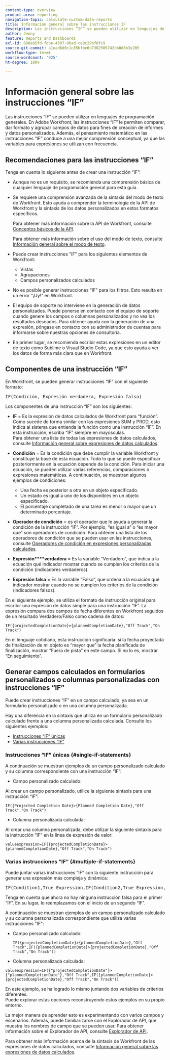 ```yaml
---
content-type: overview
product-area: reporting
navigation-topic: calculate-custom-data-reports
title: Información general sobre las instrucciones IF
description: Las instrucciones “IF” se pueden utilizar en lenguajes de programación generales. En Adobe Workfront, las instrucciones “IF” le permiten comparar, dar formato y agrupar campos de datos para fines de creación de informes y datos personalizados. Además, el pensamiento matemático en las instrucciones “IF” conduce a una mejor comprensión conceptual, ya que las variables para expresiones se utilizan con frecuencia.
author: Jenny
feature: Reports and Dashboards
exl-id: 090a85fd-fdbe-4507-8bad-ce8c29bf8fc9
source-git-commit: a1ead6d0c1c85bfbe6d7302506743db8d8b3e205
workflow-type: tm+mt
source-wordcount: '925'
ht-degree: 100%

---
```


# Información general sobre las instrucciones “IF”

<!-- Audited: 1/2024 -->

Las instrucciones “IF” se pueden utilizar en lenguajes de programación generales. En Adobe Workfront, las instrucciones “IF” le permiten comparar, dar formato y agrupar campos de datos para fines de creación de informes y datos personalizados. Además, el pensamiento matemático en las instrucciones “IF” conduce a una mejor comprensión conceptual, ya que las variables para expresiones se utilizan con frecuencia.

## Recomendaciones para las instrucciones “IF”

Tenga en cuenta lo siguiente antes de crear una instrucción “IF”:

* Aunque no es un requisito, se recomienda una comprensión básica de cualquier lenguaje de programación general para esta guía.
* Se requiere una comprensión avanzada de la sintaxis del modo de texto de Workfront. Esto ayuda a comprender la terminología de la API de Workfront y la sintaxis de los datos personalizados en estos formatos específicos.

  Para obtener más información sobre la API de Workfront, consulte [Conceptos básicos de la API](../../../wf-api/general/api-basics.md).

  Para obtener más información sobre el uso del modo de texto, consulte [Información general sobre el modo de texto](../../../reports-and-dashboards/reports/text-mode/understand-text-mode.md).

* Puede crear instrucciones &quot;IF&quot; para los siguientes elementos de Workfront:

   * Vistas
   * Agrupaciones
   * Campos personalizados calculados

* No es posible generar instrucciones “IF” para los filtros. Esto resulta en un error “¡Uy!” en Workfront.
* El equipo de soporte no interviene en la generación de datos personalizados. Puede ponerse en contacto con el equipo de soporte cuando genere los campos o columnas personalizados y no vea los resultados deseados. Para obtener ayuda con la generación de una expresión, póngase en contacto con su administrador de cuentas para informarse sobre nuestras opciones de consultoría.
* En primer lugar, se recomienda escribir estas expresiones en un editor de texto como Sublime o Visual Studio Code, ya que esto ayuda a ver los datos de forma más clara que en Workfront.

## Componentes de una instrucción “IF”

En Workfront, se pueden generar instrucciones “IF” con el siguiente formato:
<pre>IF(Condición, Expresión verdadera, Expresión falsa)</pre>Los componentes de una instrucción “IF” son los siguientes:

* **IF** = Es la expresión de datos calculados de Workfront para “función”. Como sucede de forma similar con las expresiones SUM y PROD, esto indica al sistema que entienda la función como una instrucción “IF”. En esta instrucción, escriba “IF” siempre en mayúsculas.\
  Para obtener una lista de todas las expresiones de datos calculados, consulte [Información general sobre expresiones de datos calculados](../../../reports-and-dashboards/reports/calc-cstm-data-reports/calculated-data-expressions.md).

* **Condición** = Es la condición que debe cumplir la variable Workfront y constituye la base de esta ecuación. Todo lo que se puede especificar posteriormente en la ecuación depende de la condición. Para iniciar una ecuación, se pueden utilizar varias referencias, comparaciones o expresiones matemáticas. A continuación, se muestran algunos ejemplos de condiciones:

   * Una fecha es posterior a otra en un objeto especificado.
   * Un estado es igual a uno de los disponibles en un objeto especificado.
   * El porcentaje completado de una tarea es menor o mayor que un determinado porcentaje.

* **Operador de condición** = es el operador que le ayuda a generar la condición de la instrucción “IF”. Por ejemplo, “es igual a” o “es mayor que” son operadores de condición. Para obtener una lista de los operadores de condición que se pueden usar en las instrucciones, consulte [Operadores de condición en expresiones personalizadas calculadas](../../../reports-and-dashboards/reports/calc-cstm-data-reports/condition-operators-calculated-custom-expressions.md).

* **Expresión****verdadera** = Es la variable “Verdadero”, que indica a la ecuación qué indicador mostrar cuando se cumplen los criterios de la condición (indicadores verdaderos).

* **Expresión falsa** = Es la variable “Falso”, que ordena a la ecuación qué indicador mostrar cuando no se cumplen los criterios de la condición (indicadores falsos).

En el siguiente ejemplo, se utiliza el formato de instrucción original para escribir una expresión de datos simple para una instrucción “IF”. La expresión compara dos campos de fecha diferentes en Workfront seguidos de un resultado Verdadero/Falso como cadena de datos:

```
IF({projectedCompletionDate}>{plannedCompletionDate},"Off Track","On Track")
```

En el lenguaje cotidiano, esta instrucción significaría: si la fecha proyectada de finalización de mi objeto es “mayor que” la fecha planificada de finalización, mostrar “Fuera de pista” en este campo. Si no lo es, mostrar “En seguimiento”.

## Generar campos calculados en formularios personalizados o columnas personalizadas con instrucciones “IF”

Puede crear instrucciones “IF” en un campo calculado, ya sea en un formulario personalizado o en una columna personalizada.

Hay una diferencia en la sintaxis que utiliza en un formulario personalizado calculado frente a una columna personalizada calculada. Consulte los siguientes ejemplos:

* [Instrucciones “IF” únicas](#single-if-statements)
* [Varias instrucciones “IF”](#multiple-if-statements)

### Instrucciones “IF” únicas {#single-if-statements}

A continuación se muestran ejemplos de un campo personalizado calculado y su columna correspondiente con una instrucción “IF”:

* Campo personalizado calculado:

Al crear un campo personalizado, utilice la siguiente sintaxis para una instrucción “IF”:

```
IF({Projected Completion Date}>{Planned Completion Date},"Off Track","On Track")
```

* Columna personalizada calculada:

Al crear una columna personalizada, debe utilizar la siguiente sintaxis para la instrucción “IF” en la línea de expresión de valor:

```
valueexpression=IF({projectedCompletionDate}>{plannedCompletionDate},"Off Track","On Track")
```

### Varias instrucciones “IF” {#multiple-if-statements}

Puede juntar varias instrucciones “IF” con la siguiente instrucción para generar una expresión más compleja y dinámica:

<pre>IF(Condition1,True Expression,IF(Condition2,True Expression,False Expression))</pre>Tenga en cuenta que ahora no hay ninguna instrucción falsa para el primer “IF”. En su lugar, lo reemplazamos con el inicio de un segundo “IF".

A continuación se muestran ejemplos de un campo personalizado calculado y su columna personalizada correspondiente que utiliza varias instrucciones &quot;IF&quot;:

* Campo personalizado calculado:

  ```
  IF({projectedCompletionDate}>{plannedCompletionDate},"Off Track",IF({plannedCompletionDate}>{projectedCompletionDate},"Off Track","On Track"))
  ```

* Columna personalizada calculada:

```
valueexpression=IF({"projectedCompletionDate"}>{"plannedCompletionDate"},"Off Track",IF({plannedCompletionDate}>{projectedCompletionDate},"Off Track","On Track"))
```

En este ejemplo, se ha logrado lo mismo juntando dos variables de criterios diferentes.\
Puede explorar estas opciones reconstruyendo estos ejemplos en su propio entorno.

La mejor manera de aprender esto es experimentando con varios campos y escenarios. Además, puede familiarizarse con el Explorador de API, que muestra los nombres de campo que se pueden usar. Para obtener información sobre el Explorador de API, consulte [Explorador de API](../../../wf-api/general/api-explorer.md).

Para obtener más información acerca de la sintaxis de Workfront de las expresiones de datos calculados, consulte [Información general sobre las expresiones de datos calculados](../../../reports-and-dashboards/reports/calc-cstm-data-reports/calculated-data-expressions.md).
